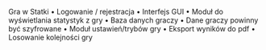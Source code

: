 Gra w Statki
• Logowanie / rejestracja
• Interfejs GUI
• Moduł do wyświetlania statystyk z gry
• Baza danych graczy
• Dane graczy powinny być szyfrowane
• Moduł ustawień/trybów gry
• Eksport wyników do pdf
• Losowanie kolejności gry
